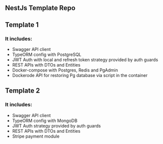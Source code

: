 ## NestJs Template Repo

## Template 1
### It includes:
- Swagger API client
- TypeORM config with PostgreSQL
- JWT Auth with local and refresh token strategy provided by auth guards
- REST APIs with DTOs and Entities
- Docker-compose with Postgres, Redis and PgAdmin
- Dockerode API for restoring Pg database via script in the container

## Template 2
### It includes:
- Swagger API client
- TypeORM config with MongoDB
- JWT Auth strategy provided by auth guards
- REST APIs with DTOs and Entities
- Stripe payment module

